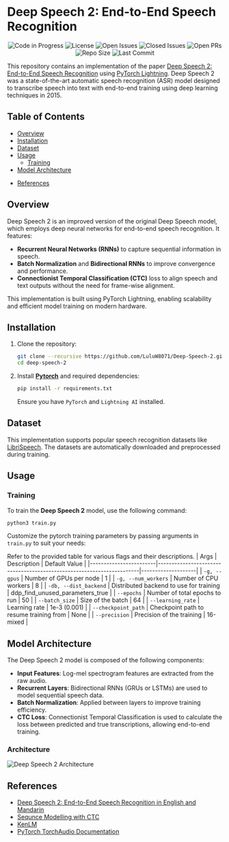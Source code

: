 # Deep Speech 2: End-to-End Speech Recognition

<div align="center">

![Code in Progress](https://img.shields.io/badge/status-in_progress-yellow.svg) ![License](https://img.shields.io/github/license/LuluW8071/Deep-Speech-2) ![Open Issues](https://img.shields.io/github/issues/LuluW8071/Deep-Speech-2) ![Closed Issues](https://img.shields.io/github/issues-closed/LuluW8071/Deep-Speech-2) ![Open PRs](https://img.shields.io/github/issues-pr/LuluW8071/Deep-Speech-2) ![Repo Size](https://img.shields.io/github/repo-size/LuluW8071/Deep-Speech-2) ![Last Commit](https://img.shields.io/github/last-commit/LuluW8071/Deep-Speech-2)

</div>

This repository contains an implementation of the paper [Deep Speech 2: End-to-End Speech Recognition](https://arxiv.org/abs/1512.02595) using [PyTorch Lightning](https://www.pytorchlightning.ai/). Deep Speech 2 was a state-of-the-art automatic speech recognition (ASR) model designed to transcribe speech into text with end-to-end training using deep learning techniques in 2015.

## Table of Contents

- [Overview](#overview)
- [Installation](#installation)
- [Dataset](#dataset)
- [Usage](#usage)
  - [Training](#training)
  <!-- - [Evaluation](#evaluation) -->
  <!-- - [Inference](#inference) -->
- [Model Architecture](#model-architecture)
<!-- - [Results](#results) -->
- [References](#references)

## Overview

Deep Speech 2 is an improved version of the original Deep Speech model, which employs deep neural networks for end-to-end speech recognition. It features:

- **Recurrent Neural Networks (RNNs)** to capture sequential information in speech.
- **Batch Normalization** and **Bidirectional RNNs** to improve convergence and performance.
- **Connectionist Temporal Classification (CTC)** loss to align speech and text outputs without the need for frame-wise alignment.

This implementation is built using PyTorch Lightning, enabling scalability and efficient model training on modern hardware.

## Installation

1. Clone the repository:
   ```bash
   git clone --recursive https://github.com/LuluW8071/Deep-Speech-2.git
   cd deep-speech-2
   ```

2. Install **[Pytorch](https://pytorch.org/)** and  required dependencies:
   ```bash
   pip install -r requirements.txt
   ```

   Ensure you have `PyTorch` and `Lightning AI` installed.

## Dataset

This implementation supports popular speech recognition datasets like [LibriSpeech](http://www.openslr.org/12/). The datasets are automatically downloaded and preprocessed during training.

## Usage

### Training

To train the **Deep Speech 2** model, use the following command:

```bash
python3 train.py
```

Customize the pytorch training parameters by passing arguments in `train.py` to suit your needs:

Refer to the provided table for various flags and their descriptions.
| Args                   | Description                                                           | Default Value      |
|------------------------|-----------------------------------------------------------------------|--------------------|
| `-g, --gpus`           | Number of GPUs per node                                               | 1  |
| `-g, --num_workers`           | Number of CPU workers                                               | 8  |
| `-db, --dist_backend`           | Distributed backend to use for training                             | ddp_find_unused_parameters_true  |
| `--epochs`             | Number of total epochs to run                                         | 50                 |
| `--batch_size`         | Size of the batch                                                     | 64                 |
| `--learning_rate`      | Learning rate                                                         | 1e-3  (0.001)      |
| `--checkpoint_path` | Checkpoint path to resume training from                                 | None |
| `--precision`        | Precision of the training                                              | 16-mixed |



<!-- ### Evaluation

This will output the Word Error Rate (WER) and Character Error Rate (CER). -->

<!-- ### Inference

For performing inference on new audio samples:

```bash
python inference.py --audio path_to_audio.wav --checkpoint path_to_checkpoint.ckpt
``` -->

<!-- This will transcribe the audio file and return the predicted text. -->

## Model Architecture

The Deep Speech 2 model is composed of the following components:

- **Input Features**: Log-mel spectrogram features are extracted from the raw audio.
- **Recurrent Layers**: Bidirectional RNNs (GRUs or LSTMs) are used to model sequential speech data.
- **Batch Normalization**: Applied between layers to improve training efficiency.
- **CTC Loss**: Connectionist Temporal Classification is used to calculate the loss between predicted and true transcriptions, allowing end-to-end training.

### Architecture

![Deep Speech 2 Architecture](https://velog.velcdn.com/images/pass120/post/5b167fc2-1d24-4b91-8d91-5baef1b6a541/image.png)

<!-- ## Results

Deep Speech 2 achieves competitive results on large-scale speech datasets such as LibriSpeech, with reported Word Error Rates (WER) and Character Error Rates (CER) as benchmarks.

Example:

| Dataset       | WER  | CER  |
|---------------|------|------|
| LibriSpeech   | 5.3% | 2.8% | -->

## References

- [Deep Speech 2: End-to-End Speech Recognition in English and Mandarin](https://arxiv.org/abs/1512.02595)
- [Sequnce Modelling with CTC](https://distill.pub/2017/ctc/)
- [KenLM](https://kheafield.com/code/kenlm/)
- [PyTorch TorchAudio Documentation](https://pytorch.org/audio/stable/index.html)

